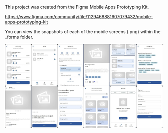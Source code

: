 This project was created from the Figma Mobile Apps Prototyping Kit.

https://www.figma.com/community/file/1129468881607079432/mobile-apps-prototyping-kit

You can view the snapshots of each of the mobile screens (.png) within the _forms folder.

![alt text](https://github.com/TyeS2K/nimbleide-mobile-app-template/blob/main/preview.jpeg?raw=true)
